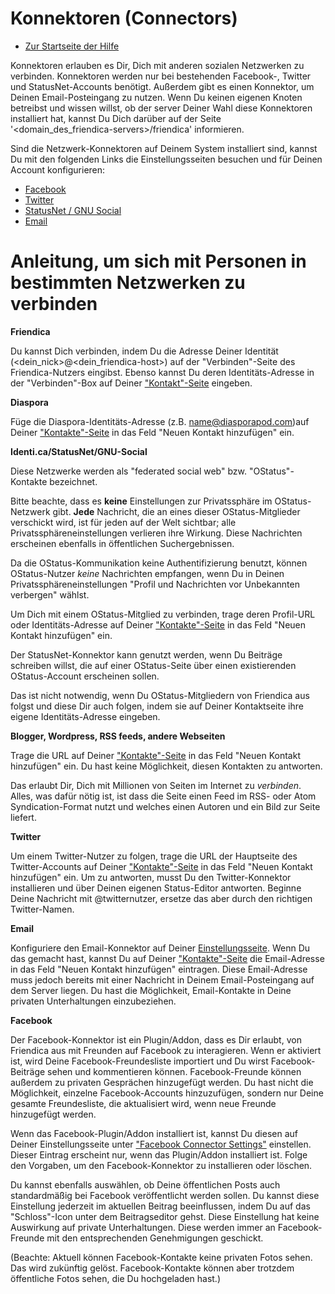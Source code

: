 Konnektoren (Connectors) 
==========

* [Zur Startseite der Hilfe](help)

Konnektoren erlauben es Dir, Dich mit anderen sozialen Netzwerken zu verbinden. 
Konnektoren werden nur bei bestehenden Facebook-, Twitter und StatusNet-Accounts benötigt. 
Außerdem gibt es einen Konnektor, um Deinen Email-Posteingang zu nutzen.
Wenn Du keinen eigenen Knoten betreibst und wissen willst, ob der server Deiner Wahl diese Konnektoren installiert hat, kannst Du Dich darüber auf der Seite '&lt;domain_des_friendica-servers&gt;/friendica' informieren.

Sind die Netzwerk-Konnektoren auf Deinem System installiert sind, kannst Du mit den folgenden Links die Einstellungsseiten besuchen und für Deinen Account konfigurieren:

* [Facebook](/settings/connectors)
* [Twitter](/settings/connectors)
* [StatusNet / GNU Social](/settings/connectors)
* [Email](/settings/connectors)

Anleitung, um sich mit Personen in bestimmten Netzwerken zu verbinden
==========================================================

**Friendica**

Du kannst Dich verbinden, indem Du die Adresse Deiner Identität (&lt;dein_nick&gt;@&lt;dein_friendica-host&gt;) auf der "Verbinden"-Seite des Friendica-Nutzers eingibst. 
Ebenso kannst Du deren Identitäts-Adresse in der "Verbinden"-Box auf Deiner ["Kontakt"-Seite](contacts) eingeben.


**Diaspora**

Füge die Diaspora-Identitäts-Adresse (z.B. name@diasporapod.com)auf Deiner ["Kontakte"-Seite](contacts) in das Feld "Neuen Kontakt hinzufügen" ein. 


**Identi.ca/StatusNet/GNU-Social**

Diese Netzwerke werden als "federated social web" bzw. "OStatus"-Kontakte bezeichnet.

Bitte beachte, dass es **keine** Einstellungen zur Privatssphäre im OStatus-Netzwerk gibt. 
**Jede** Nachricht, die an eines dieser OStatus-Mitglieder verschickt wird, ist für jeden auf der Welt sichtbar; alle Privatssphäreneinstellungen verlieren ihre Wirkung. 
Diese Nachrichten erscheinen ebenfalls in öffentlichen Suchergebnissen.

Da die OStatus-Kommunikation keine Authentifizierung benutzt, können OStatus-Nutzer *keine* Nachrichten empfangen, wenn Du in Deinen Privatssphäreneinstellungen "Profil und Nachrichten vor Unbekannten verbergen" wählst.

Um Dich mit einem OStatus-Mitglied zu verbinden, trage deren Profil-URL oder Identitäts-Adresse auf Deiner ["Kontakte"-Seite](contacts) in das Feld "Neuen Kontakt hinzufügen" ein.

Der StatusNet-Konnektor kann genutzt werden, wenn Du Beiträge schreiben willst, die auf einer OStatus-Seite über einen existierenden OStatus-Account erscheinen sollen.

Das ist nicht notwendig, wenn Du OStatus-Mitgliedern von Friendica aus folgst und diese Dir auch folgen, indem sie auf Deiner Kontaktseite ihre eigene Identitäts-Adresse eingeben.


**Blogger, Wordpress, RSS feeds, andere Webseiten**

Trage die URL auf Deiner ["Kontakte"-Seite](contacts) in das Feld "Neuen Kontakt hinzufügen" ein. 
Du hast keine Möglichkeit, diesen Kontakten zu antworten.

Das erlaubt Dir, Dich mit Millionen von Seiten im Internet zu _verbinden_. 
Alles, was dafür nötig ist, ist dass die Seite einen Feed im RSS- oder Atom Syndication-Format nutzt und welches einen Autoren und ein Bild zur Seite liefert. 


**Twitter**

Um einem Twitter-Nutzer zu folgen, trage die URL der Hauptseite des Twitter-Accounts auf Deiner ["Kontakte"-Seite](contacts) in das Feld "Neuen Kontakt hinzufügen" ein. 
Um zu antworten, musst Du den Twitter-Konnektor installieren und über Deinen eigenen Status-Editor antworten. 
Beginne Deine Nachricht mit @twitternutzer, ersetze das aber durch den richtigen Twitter-Namen.


**Email**

Konfiguriere den Email-Konnektor auf Deiner [Einstellungsseite](settings). 
Wenn Du das gemacht hast, kannst Du auf Deiner ["Kontakte"-Seite](contacts) die Email-Adresse in das Feld "Neuen Kontakt hinzufügen" eintragen. 
Diese Email-Adresse muss jedoch bereits mit einer Nachricht in Deinem Email-Posteingang auf dem Server liegen. 
Du hast die Möglichkeit, Email-Kontakte in Deine privaten Unterhaltungen einzubeziehen.

**Facebook**

Der Facebook-Konnektor ist ein Plugin/Addon, dass es Dir erlaubt, von Friendica aus mit Freunden auf Facebook zu interagieren. 
Wenn er aktiviert ist, wird Deine Facebook-Freundesliste importiert und Du wirst Facebook-Beiträge sehen und kommentieren können. 
Facebook-Freunde können außerdem zu privaten Gesprächen hinzugefügt werden. 
Du hast nicht die Möglichkeit, einzelne Facebook-Accounts hinzuzufügen, sondern nur Deine gesamte Freundesliste, die aktualisiert wird, wenn neue Freunde hinzugefügt werden.

Wenn das Facebook-Plugin/Addon installiert ist, kannst Du diesen auf Deiner Einstellungsseite unter ["Facebook Connector Settings"](/settings/connectors) einstellen. 
Dieser Eintrag erscheint nur, wenn das Plugin/Addon installiert ist. 
Folge den Vorgaben, um den Facebook-Konnektor zu installieren oder löschen. 

Du kannst ebenfalls auswählen, ob Deine öffentlichen Posts auch standardmäßig bei Facebook veröffentlicht werden sollen. 
Du kannst diese Einstellung jederzeit im aktuellen Beitrag beeinflussen, indem Du auf das "Schloss"-Icon unter dem Beitragseditor gehst. 
Diese Einstellung hat keine Auswirkung auf private Unterhaltungen. 
Diese werden immer an Facebook-Freunde mit den entsprechenden Genehmigungen geschickt.

(Beachte: Aktuell können Facebook-Kontakte keine privaten Fotos sehen. 
Das wird zukünftig gelöst. 
Facebook-Kontakte können aber trotzdem öffentliche Fotos sehen, die Du hochgeladen hast.)
